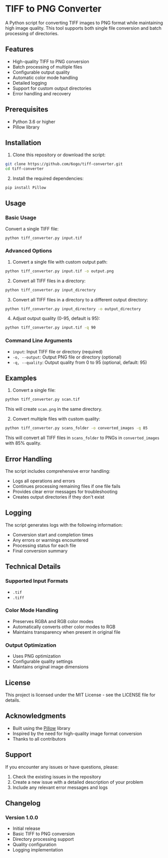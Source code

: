 # TIFF to PNG Converter
A Python script for converting TIFF images to PNG format while maintaining high image quality. This tool supports both single file conversion and batch processing of directories.

## Features
- High-quality TIFF to PNG conversion
- Batch processing of multiple files
- Configurable output quality
- Automatic color mode handling
- Detailed logging
- Support for custom output directories
- Error handling and recovery

## Prerequisites
- Python 3.6 or higher
- Pillow library

## Installation
1. Clone this repository or download the script:
```bash
git clone https://github.com/6ogo/tiff-converter.git
cd tiff-converter
```

2. Install the required dependencies:
```bash
pip install Pillow
```

## Usage
### Basic Usage
Convert a single TIFF file:
```bash
python tiff_converter.py input.tif
```

### Advanced Options
1. Convert a single file with custom output path:
```bash
python tiff_converter.py input.tif -o output.png
```

2. Convert all TIFF files in a directory:
```bash
python tiff_converter.py input_directory
```

3. Convert all TIFF files in a directory to a different output directory:
```bash
python tiff_converter.py input_directory -o output_directory
```

4. Adjust output quality (0-95, default is 95):
```bash
python tiff_converter.py input.tif -q 90
```

### Command Line Arguments
- `input`: Input TIFF file or directory (required)
- `-o, --output`: Output PNG file or directory (optional)
- `-q, --quality`: Output quality from 0 to 95 (optional, default: 95)

## Examples
1. Convert a single file:
```bash
python tiff_converter.py scan.tif
```
This will create `scan.png` in the same directory.

2. Convert multiple files with custom quality:
```bash
python tiff_converter.py scans_folder -o converted_images -q 85
```
This will convert all TIFF files in `scans_folder` to PNGs in `converted_images` with 85% quality.

## Error Handling
The script includes comprehensive error handling:
- Logs all operations and errors
- Continues processing remaining files if one file fails
- Provides clear error messages for troubleshooting
- Creates output directories if they don't exist

## Logging
The script generates logs with the following information:
- Conversion start and completion times
- Any errors or warnings encountered
- Processing status for each file
- Final conversion summary

## Technical Details

### Supported Input Formats
- `.tif`
- `.tiff`

### Color Mode Handling
- Preserves RGBA and RGB color modes
- Automatically converts other color modes to RGB
- Maintains transparency when present in original file

### Output Optimization
- Uses PNG optimization
- Configurable quality settings
- Maintains original image dimensions

## License
This project is licensed under the MIT License - see the LICENSE file for details.

## Acknowledgments
- Built using the [Pillow](https://python-pillow.org/) library
- Inspired by the need for high-quality image format conversion
- Thanks to all contributors

## Support
If you encounter any issues or have questions, please:
1. Check the existing issues in the repository
2. Create a new issue with a detailed description of your problem
3. Include any relevant error messages and logs

## Changelog
### Version 1.0.0
- Initial release
- Basic TIFF to PNG conversion
- Directory processing support
- Quality configuration
- Logging implementation
